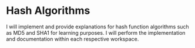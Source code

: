# Hash Algorithms

I will implement and provide explanations for hash function algorithms such as MD5 and SHA1 for learning purposes. I
will perform the implementation and documentation within each respective workspace.
